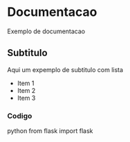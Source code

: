 # Documentacao

Exemplo de documentacao

## Subtitulo

Aqui um expemplo de subtitulo com lista

- Item 1
- Item 2
- Item 3

### Codigo

  python
  from flask import flask

